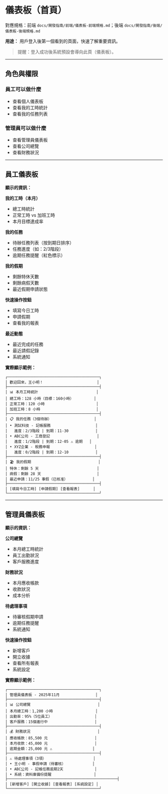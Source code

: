 # 儀表板（首頁）

對應規格：前端 `docs/開發指南/前端/儀表板-前端規格.md`；後端 `docs/開發指南/後端/儀表板-後端規格.md`

**用途：** 用戶登入後第一個看到的頁面，快速了解重要資訊。

> 提醒：登入成功後系統預設會導向此頁（儀表板）。

---

## 角色與權限

### 員工可以做什麼
- 查看個人儀表板
- 查看我的工時統計
- 查看我的任務列表

### 管理員可以做什麼
- 查看管理員儀表板
- 查看公司總覽
- 查看財務狀況

---

## 員工儀表板

**顯示的資訊：**

**我的工時（本月）**
- 總工時統計
- 正常工時 vs 加班工時
- 本月目標達成率

**我的任務**
- 待辦任務列表（按到期日排序）
- 任務進度（如：2/3階段）
- 逾期任務提醒（紅色標示）

**我的假期**
- 剩餘特休天數
- 剩餘病假天數
- 最近假期申請狀態

**快速操作按鈕**
- 填寫今日工時
- 申請假期
- 查看我的報表

**最近動態**
- 最近完成的任務
- 最近請假記錄
- 系統通知

**實際顯示範例：**
```
┌─────────────────────────────────────────┐
│ 歡迎回來，王小明！                        │
├─────────────────────────────────────────┤
│ 📊 本月工時統計                          │
│ 總工時：128 小時（目標：160小時）         │
│ 正常工時：120 小時                       │
│ 加班工時：8 小時                         │
├─────────────────────────────────────────┤
│ 📋 我的任務（3個待辦）                   │
│ • 測試科技 - 記帳服務                    │
│   進度：2/3階段 | 到期：11-30            │
│ • ABC公司 - 工商登記                     │
│   進度：1/2階段 | 到期：12-05 ⚠️ 逾期   │
│ • XYZ企業 - 稅務申報                    │
│   進度：0/2階段 | 到期：12-10            │
├─────────────────────────────────────────┤
│ 🏖️ 我的假期                              │
│ 特休：剩餘 5 天                          │
│ 病假：剩餘 28 天                         │
│ 最近申請：11/25 事假（已核准）           │
├─────────────────────────────────────────┤
│ [填寫今日工時] [申請假期] [查看報表]      │
└─────────────────────────────────────────┘
```

---

## 管理員儀表板

**顯示的資訊：**

**公司總覽**
- 本月總工時統計
- 員工出勤狀況
- 客戶服務進度

**財務狀況**
- 本月應收帳款
- 收款狀況
- 成本分析

**待處理事項**
- 待審核假期申請
- 逾期任務提醒
- 系統通知

**快速操作按鈕**
- 新增客戶
- 開立收據
- 查看所有報表
- 系統設定

**實際顯示範例：**
```
┌─────────────────────────────────────────┐
│ 管理員儀表板 - 2025年11月                │
├─────────────────────────────────────────┤
│ 📊 公司總覽                              │
│ 本月總工時：1,200 小時                   │
│ 出勤率：95%（5位員工）                   │
│ 客戶服務：15個進行中                     │
├─────────────────────────────────────────┤
│ 💰 財務狀況                              │
│ 應收帳款：85,500 元                     │
│ 本月收款：45,000 元                     │
│ 逾期金額：25,000 元 ⚠️                  │
├─────────────────────────────────────────┤
│ ⚠️ 待處理事項（3項）                     │
│ • 王小明 - 事假申請（待審核）            │
│ • ABC公司 - 記帳任務逾期2天              │
│ • 系統：資料庫備份提醒                   │
├─────────────────────────────────────────────────┤
│ [新增客戶] [開立收據] [查看報表] [系統設定] │
└─────────────────────────────────────────┘
```
